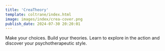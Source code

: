 ```yaml
---
title: 'CreaTheory'
template: coltrane/index.html
image: images/index/crea-cover.png
publish_date: 2024-07-30 20:20:01
---
```

Make your choices. Build your theories. Learn to explore in the action and discover your psychotherapeutic style. 